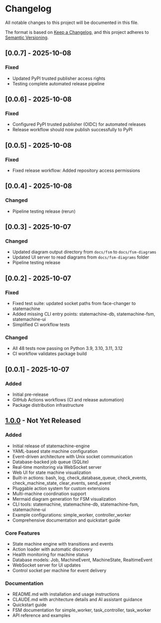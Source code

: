 # Changelog

All notable changes to this project will be documented in this file.

The format is based on [Keep a Changelog](https://keepachangelog.com/en/1.0.0/),
and this project adheres to [Semantic Versioning](https://semver.org/spec/v2.0.0.html).

## [0.0.7] - 2025-10-08

### Fixed
- Updated PyPI trusted publisher access rights
- Testing complete automated release pipeline

## [0.0.6] - 2025-10-08

### Fixed
- Configured PyPI trusted publisher (OIDC) for automated releases
- Release workflow should now publish successfully to PyPI

## [0.0.5] - 2025-10-08

### Fixed
- Fixed release workflow: Added repository access permissions

## [0.0.4] - 2025-10-08

### Changed
- Pipeline testing release (rerun)

## [0.0.3] - 2025-10-07

### Changed
- Updated diagram output directory from `docs/fsm` to `docs/fsm-diagrams`
- Updated UI server to read diagrams from `docs/fsm-diagrams` folder
- Pipeline testing release

## [0.0.2] - 2025-10-07

### Fixed
- Fixed test suite: updated socket paths from face-changer to statemachine
- Added missing CLI entry points: statemachine-db, statemachine-fsm, statemachine-ui
- Simplified CI workflow tests

### Changed
- All 48 tests now passing on Python 3.9, 3.10, 3.11, 3.12
- CI workflow validates package build

## [0.0.1] - 2025-10-07

### Added
- Initial pre-release
- GitHub Actions workflows (CI and release automation)
- Package distribution infrastructure

## [1.0.0] - Not Yet Released

### Added
- Initial release of statemachine-engine
- YAML-based state machine configuration
- Event-driven architecture with Unix socket communication
- Database-backed job queue (SQLite)
- Real-time monitoring via WebSocket server
- Web UI for state machine visualization
- Built-in actions: bash, log, check_database_queue, check_events, check_machine_state, clear_events, send_event
- Pluggable action system for custom extensions
- Multi-machine coordination support
- Mermaid diagram generation for FSM visualization
- CLI tools: statemachine, statemachine-db, statemachine-fsm, statemachine-ui
- Example configurations: simple_worker, controller_worker
- Comprehensive documentation and quickstart guide

### Core Features
- State machine engine with transitions and events
- Action loader with automatic discovery
- Health monitoring for machine status
- Database models: Job, MachineEvent, MachineState, RealtimeEvent
- WebSocket server for UI updates
- Control socket per machine for event delivery

### Documentation
- README.md with installation and usage instructions
- CLAUDE.md with architecture details and AI assistant guidance
- Quickstart guide
- FSM documentation for simple_worker, task_controller, task_worker
- API reference and examples

[1.0.0]: https://github.com/sheikkinen/statemachine-engine/releases/tag/v1.0.0
